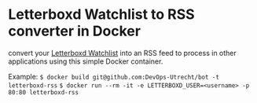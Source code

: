# Letterboxd Watchlist to RSS converter in Docker

convert your [Letterboxd Watchlist](https://letterboxd.com/) into an RSS feed to process in other applications using this simple Docker container.

Example:
`$ docker build git@github.com:DevOps-Utrecht/bot -t letterboxd-rss`
`$ docker run --rm -it -e LETTERBOXD_USER=<username> -p 80:80 letterboxd-rss`
